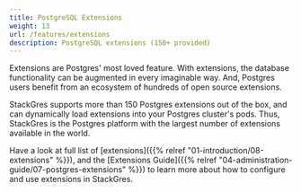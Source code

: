 ```yaml
---
title: PostgreSQL Extensions
weight: 13
url: /features/extensions
description: PostgreSQL extensions (150+ provided)
---
```


Extensions are Postgres' most loved feature.
With extensions, the database functionality can be augmented in every imaginable way.
And, Postgres users benefit from an ecosystem of hundreds of open source extensions.

StackGres supports more than 150 Postgres extensions out of the box, and can dynamically load extensions into your Postgres cluster's pods.
Thus, StackGres is the Postgres platform with the largest number of extensions available in the world.

Have a look at full list of [extensions]({{% relref "01-introduction/08-extensions" %}}), and the [Extensions Guide]({{% relref "04-administration-guide/07-postgres-extensions" %}}) to learn more about how to configure and use extensions in StackGres.